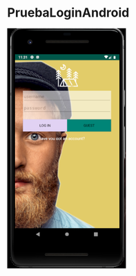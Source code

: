 # PruebaLoginAndroid
![](https://github.com/LuisFernandezDam/PruebaLoginAndroid/blob/master/CapturaLoginAndroid.PNG)
